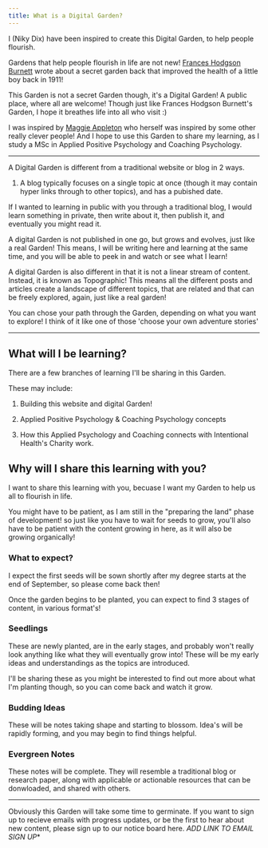 ```yaml
---
title: What is a Digital Garden?
---
```


I (Niky Dix) have been inspired to create this Digital Garden, to help people flourish.

Gardens that help people flourish in life are not new! [Frances Hodgson Burnett](https://en.wikipedia.org/wiki/The_Secret_Garden) wrote about a secret garden back that improved the health of a little boy back in 1911! 

This Garden is not a secret Garden though, it's a Digital Garden! A public place, where all are welcome! Though just like Frances Hodgson Burnett's Garden, I hope it breathes life into all who visit :) 

I was inspired by <a target="_blank" href="https://maggieappleton.com/garden-history">Maggie Appleton</a> who herself was inspired by some other really clever people! And I hope to use this Garden to share my learning, as I study a MSc in Applied Positive Psychology and Coaching Psychology.

---

A Digital Garden is different from a traditional website or blog in 2 ways. 

1) A blog typically focuses on a single topic at once (though it may contain hyper links through to other topics), and has a pubished date. 

If I wanted to learning in public with you through a traditional blog, I would learn something in private, then write about it, then publish it, and eventually you might read it. 

A digital Garden is not published in one go, but grows and evolves, just like a real Garden! This means, I will be writing here and learning at the same time, and you will be able to peek in and watch or see what I learn!

A digital Garden is also different in that it is not a linear stream of content. Instead, it is known as Topographic! This means all the different posts and articles create a landscape of different topics, that are related and that can be freely explored, again, just like a real garden!

You can chose your path through the Garden, depending on what you want to explore! I think of it like one of those 'choose your own adventure stories'  

---
<h2> What will I be learning? </h2>

There are a few branches of learning I'll be sharing in this Garden. 

These may include: 
1) Building this website and digital Garden!

2) Applied Positive Psychology & Coaching Psychology concepts

3) How this Applied Psychology and Coaching connects with Intentional Health's Charity work. 

<h2>Why will I share this learning with you?</h2>

I want to share this learning with you, becuase I want my Garden to help us all to flourish in life. 

You might have to be patient, as I am still in the "preparing the land" phase of development! so just like you have to wait for seeds to grow, you'll also have to be patient with the content growing in here, as it will also be growing organically! 

<h3>What to expect?</h3>

I expect the first seeds will be sown shortly after my degree starts at the end of September, so please come back then!

Once the garden begins to be planted, you can expect to find 3 stages of content, in various format's!

<h3>Seedlings</h3>
These are newly planted, are in the early stages, and probably won't really look anything like what they will eventually grow into! These will be my early ideas and understandings as the topics are introduced. 

I'll be sharing these as you might be interested to find out more about what I'm planting though, so you can come back and watch it grow.


<h3>Budding Ideas</h3>

These will be notes taking shape and starting to blossom. Idea's will be rapidly forming, and you may begin to find things helpful.

<h3>Evergreen Notes</h3>

These notes will be complete. They will resemble a traditional blog or research paper, along with applicable or actionable resources that can be donwloaded, and shared with others. 

---
Obviously this Garden will take some time to germinate. If you want to sign up to recieve emails with progress updates, or be the first to hear about new content, please sign up to our notice board here. *ADD LINK TO EMAIL SIGN UP**